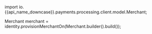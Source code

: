 import io.{{api_name_downcase}}.payments.processing.client.model.Merchant;

Merchant merchant = identity.provisionMerchantOn(Merchant.builder().build());
